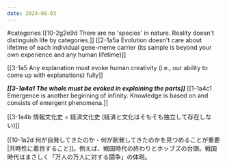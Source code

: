 ```yaml
---
date: 2024-08-03
---
```

#categories 
[[10-2g2e9d There are no 'species' in nature. Reality doesn't distinguish life by categories.]]
[[2-1a5a Evolution doesn't care about lifetime of each individual gene-meme carrier (its sample is beyond your own experience and any human lifetime)]]

[[3-1a5 Any explanation must evoke human creativity (i.e., our ability to come up with explanations) fully]]

***[[3-1a4a1 The whole must be evoked in explaining the parts]]***
	[[1-1a4c1 Emergence is another beginning of infinity. Knowledge is based on and consists of emergent phenomena.]]

[[3-1a4b 情報文化史 = 経済文化史 (経済と文化はそもそも独立して存在しない)]]

[[10-1a2d 何が自発してきたのか・何が創発してきたのかを見つめることが重要 |共時性に着目すること]]。例えば、戦国時代の終わりとホッブズの台頭。戦国時代はまさしく「万人の万人に対する闘争」の体現。